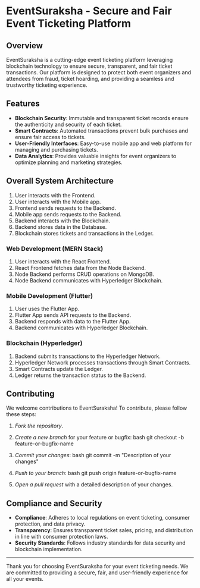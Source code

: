 
# EventSuraksha - Secure and Fair Event Ticketing Platform

## Overview
EventSuraksha is a cutting-edge event ticketing platform leveraging blockchain technology to ensure secure, transparent, and fair ticket transactions. Our platform is designed to protect both event organizers and attendees from fraud, ticket hoarding, and providing a seamless and trustworthy ticketing experience.

## Features
- **Blockchain Security**: Immutable and transparent ticket records ensure the authenticity and security of each ticket.
- **Smart Contracts**: Automated transactions prevent bulk purchases and ensure fair access to tickets.
- **User-Friendly Interfaces**: Easy-to-use mobile app and web platform for managing and purchasing tickets.
- **Data Analytics**: Provides valuable insights for event organizers to optimize planning and marketing strategies.

## Overall System Architecture

1. User interacts with the Frontend.
2. User interacts with the Mobile app.
3. Frontend sends requests to the Backend.
4. Mobile app sends requests to the Backend.
5. Backend interacts with the Blockchain.
6. Backend stores data in the Database.
7. Blockchain stores tickets and transactions in the Ledger.

### Web Development (MERN Stack)

1. User interacts with the React Frontend.
2. React Frontend fetches data from the Node Backend.
3. Node Backend performs CRUD operations on MongoDB.
4. Node Backend communicates with Hyperledger Blockchain.

### Mobile Development (Flutter)

1. User uses the Flutter App.
2. Flutter App sends API requests to the Backend.
3. Backend responds with data to the Flutter App.
4. Backend communicates with Hyperledger Blockchain.

### Blockchain (Hyperledger)

1. Backend submits transactions to the Hyperledger Network.
2. Hyperledger Network processes transactions through Smart Contracts.
3. Smart Contracts update the Ledger.
4. Ledger returns the transaction status to the Backend.


## Contributing

We welcome contributions to EventSuraksha! To contribute, please follow these steps:

1. *Fork the repository*.
2. *Create a new branch* for your feature or bugfix:
   bash
   git checkout -b feature-or-bugfix-name
   
3. *Commit your changes*:
   bash
   git commit -m "Description of your changes"
   
4. *Push to your branch*:
   bash
   git push origin feature-or-bugfix-name
   
5. *Open a pull request* with a detailed description of your changes.


## Compliance and Security
- **Compliance**: Adheres to local regulations on event ticketing, consumer protection, and data privacy.
- **Transparency**: Ensures transparent ticket sales, pricing, and distribution in line with consumer protection laws.
- **Security Standards**: Follows industry standards for data security and blockchain implementation.

---

Thank you for choosing EventSuraksha for your event ticketing needs. We are committed to providing a secure, fair, and user-friendly experience for all your events.

